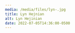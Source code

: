 ```yaml
---
media: /media/files/lyn-.jpg
title: Lyn Hejnian
alt: Lyn Hejinian
date: 2022-07-05T14:36:00-0500
---
```

